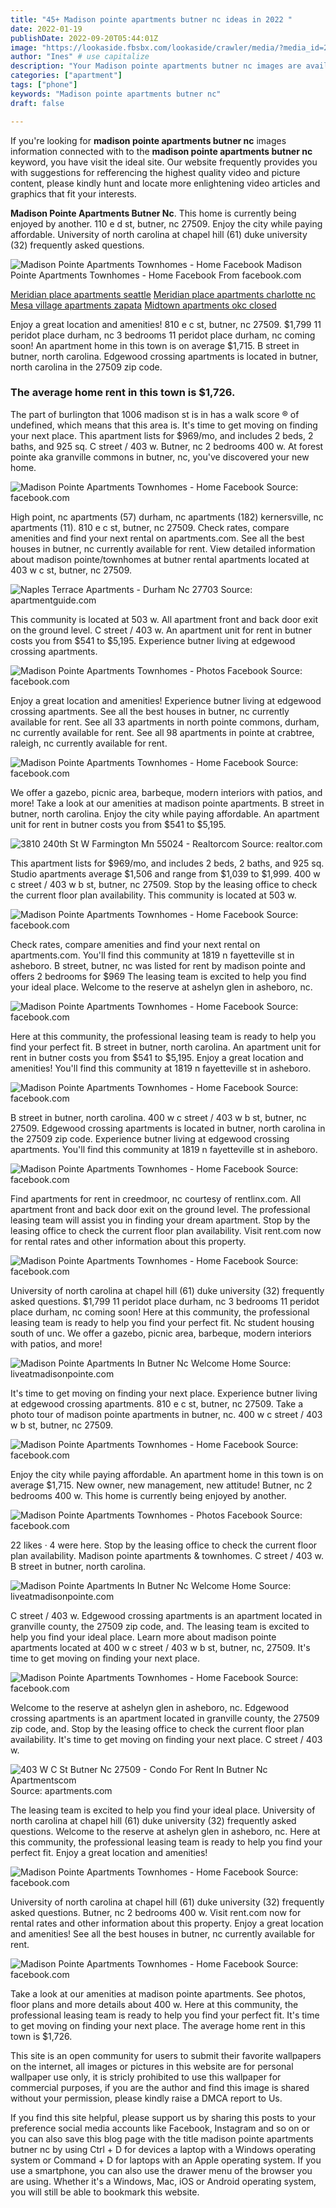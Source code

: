 ```yaml
---
title: "45+ Madison pointe apartments butner nc ideas in 2022 "
date: 2022-01-19
publishDate: 2022-09-20T05:44:01Z
image: "https://lookaside.fbsbx.com/lookaside/crawler/media/?media_id=223626481525755&amp;get_thumbnail=1"
author: "Ines" # use capitalize
description: "Your Madison pointe apartments butner nc images are available in this site. Madison pointe apartments butner nc are a topic that is being searched for and liked by netizens now. You can Download the Madison pointe apartments butner nc files here. Download all free photos."
categories: ["apartment"]
tags: ["phone"]
keywords: "Madison pointe apartments butner nc"
draft: false

---
```


If you're looking for **madison pointe apartments butner nc** images information connected with to the **madison pointe apartments butner nc** keyword, you have visit the ideal  site.  Our website frequently  provides you with  suggestions  for refferencing  the highest  quality video and picture  content, please kindly hunt and locate more enlightening video articles and graphics  that fit your interests.

**Madison Pointe Apartments Butner Nc**. This home is currently being enjoyed by another. 110 e d st, butner, nc 27509. Enjoy the city while paying affordable. University of north carolina at chapel hill (61) duke university (32) frequently asked questions.

![Madison Pointe Apartments Townhomes - Home Facebook](https://lookaside.fbsbx.com/lookaside/crawler/media/?media_id=223638304857906 "Madison Pointe Apartments Townhomes - Home Facebook")
Madison Pointe Apartments Townhomes - Home Facebook From facebook.com

[Meridian place apartments seattle](/meridian-place-apartments-seattle/)
[Meridian place apartments charlotte nc](/meridian-place-apartments-charlotte-nc/)
[Mesa village apartments zapata](/mesa-village-apartments-zapata/)
[Midtown apartments okc closed](/midtown-apartments-okc-closed/)

Enjoy a great location and amenities! 810 e c st, butner, nc 27509. $1,799 11 peridot place durham, nc 3 bedrooms 11 peridot place durham, nc coming soon! An apartment home in this town is on average $1,715. B street in butner, north carolina. Edgewood crossing apartments is located in butner, north carolina in the 27509 zip code.

### The average home rent in this town is $1,726.

The part of burlington that 1006 madison st is in has a walk score ® of undefined, which means that this area is. It&#039;s time to get moving on finding your next place. This apartment lists for $969/mo, and includes 2 beds, 2 baths, and 925 sq. C street / 403 w. Butner, nc 2 bedrooms 400 w. At forest pointe aka granville commons in butner, nc, you&#039;ve discovered your new home.


![Madison Pointe Apartments Townhomes - Home Facebook](https://lookaside.fbsbx.com/lookaside/crawler/media/?media_id=223628601525543&amp;get_thumbnail=1 "Madison Pointe Apartments Townhomes - Home Facebook")
Source: facebook.com

High point, nc apartments (57) durham, nc apartments (182) kernersville, nc apartments (11). 810 e c st, butner, nc 27509. Check rates, compare amenities and find your next rental on apartments.com. See all the best houses in butner, nc currently available for rent. View detailed information about madison pointe/townhomes at butner rental apartments located at 403 w c st, butner, nc 27509.

![Naples Terrace Apartments - Durham Nc 27703](https://rentpath-res.cloudinary.com/$img_current/t_3x2_jpg_lg/c45d8bad418f0dd93a8a93aeea3d5965 "Naples Terrace Apartments - Durham Nc 27703")
Source: apartmentguide.com

This community is located at 503 w. All apartment front and back door exit on the ground level﻿. C street / 403 w. An apartment unit for rent in butner costs you from $541 to $5,195. Experience butner living at edgewood crossing apartments.

![Madison Pointe Apartments Townhomes - Photos Facebook](https://lookaside.fbsbx.com/lookaside/crawler/media/?media_id=326226231265779 "Madison Pointe Apartments Townhomes - Photos Facebook")
Source: facebook.com

Enjoy a great location and amenities! Experience butner living at edgewood crossing apartments. See all the best houses in butner, nc currently available for rent. See all 33 apartments in north pointe commons, durham, nc currently available for rent. See all 98 apartments in pointe at crabtree, raleigh, nc currently available for rent.

![Madison Pointe Apartments Townhomes - Home Facebook](https://lookaside.fbsbx.com/lookaside/crawler/media/?media_id=326226141265788 "Madison Pointe Apartments Townhomes - Home Facebook")
Source: facebook.com

We offer a gazebo, picnic area, barbeque, modern interiors with patios, and more! Take a look at our amenities at madison pointe apartments. B street in butner, north carolina. Enjoy the city while paying affordable. An apartment unit for rent in butner costs you from $541 to $5,195.

![3810 240th St W Farmington Mn 55024 - Realtorcom](https://ap.rdcpix.com/b4ae563dfbf7fb35dea3eaad782810bel-m1611769168xd-w640_h480_q80.jpg "3810 240th St W Farmington Mn 55024 - Realtorcom")
Source: realtor.com

This apartment lists for $969/mo, and includes 2 beds, 2 baths, and 925 sq. Studio apartments average $1,506 and range from $1,039 to $1,999. 400 w c street / 403 w b st, butner, nc 27509. Stop by the leasing office to check the current floor plan availability. This community is located at 503 w.

![Madison Pointe Apartments Townhomes - Home Facebook](https://lookaside.fbsbx.com/lookaside/crawler/media/?media_id=223638301524573 "Madison Pointe Apartments Townhomes - Home Facebook")
Source: facebook.com

Check rates, compare amenities and find your next rental on apartments.com. You&#039;ll find this community at 1819 n fayetteville st in asheboro. B street, butner, nc was listed for rent by madison pointe and offers 2 bedrooms for $969 The leasing team is excited to help you find your ideal place. Welcome to the reserve at ashelyn glen in asheboro, nc.

![Madison Pointe Apartments Townhomes - Home Facebook](https://lookaside.fbsbx.com/lookaside/crawler/media/?media_id=326226147932454 "Madison Pointe Apartments Townhomes - Home Facebook")
Source: facebook.com

Here at this community, the professional leasing team is ready to help you find your perfect fit. B street in butner, north carolina. An apartment unit for rent in butner costs you from $541 to $5,195. Enjoy a great location and amenities! You&#039;ll find this community at 1819 n fayetteville st in asheboro.

![Madison Pointe Apartments Townhomes - Home Facebook](https://lookaside.fbsbx.com/lookaside/crawler/media/?media_id=326226187932450 "Madison Pointe Apartments Townhomes - Home Facebook")
Source: facebook.com

B street in butner, north carolina. 400 w c street / 403 w b st, butner, nc 27509. Edgewood crossing apartments is located in butner, north carolina in the 27509 zip code. Experience butner living at edgewood crossing apartments. You&#039;ll find this community at 1819 n fayetteville st in asheboro.

![Madison Pointe Apartments Townhomes - Home Facebook](https://lookaside.fbsbx.com/lookaside/crawler/media/?media_id=326226194599116 "Madison Pointe Apartments Townhomes - Home Facebook")
Source: facebook.com

Find apartments for rent in creedmoor, nc courtesy of rentlinx.com. All apartment front and back door exit on the ground level﻿. The professional leasing team will assist you in finding your dream apartment. Stop by the leasing office to check the current floor plan availability. Visit rent.com now for rental rates and other information about this property.

![Madison Pointe Apartments Townhomes - Home Facebook](https://lookaside.fbsbx.com/lookaside/crawler/media/?media_id=223638308191239 "Madison Pointe Apartments Townhomes - Home Facebook")
Source: facebook.com

University of north carolina at chapel hill (61) duke university (32) frequently asked questions. $1,799 11 peridot place durham, nc 3 bedrooms 11 peridot place durham, nc coming soon! Here at this community, the professional leasing team is ready to help you find your perfect fit. Nc student housing south of unc. We offer a gazebo, picnic area, barbeque, modern interiors with patios, and more!

![Madison Pointe Apartments In Butner Nc Welcome Home](https://lirp.cdn-website.com/0e8f1061/dms3rep/multi/opt/madison-point-favicon-1920w.png "Madison Pointe Apartments In Butner Nc Welcome Home")
Source: liveatmadisonpointe.com

It&#039;s time to get moving on finding your next place. Experience butner living at edgewood crossing apartments. 810 e c st, butner, nc 27509. Take a photo tour of madison pointe apartments in butner, nc. 400 w c street / 403 w b st, butner, nc 27509.

![Madison Pointe Apartments Townhomes - Home Facebook](https://lookaside.fbsbx.com/lookaside/crawler/media/?media_id=223638298191240 "Madison Pointe Apartments Townhomes - Home Facebook")
Source: facebook.com

Enjoy the city while paying affordable. An apartment home in this town is on average $1,715. New owner, new management, new attitude! Butner, nc 2 bedrooms 400 w. This home is currently being enjoyed by another.

![Madison Pointe Apartments Townhomes - Photos Facebook](https://lookaside.fbsbx.com/lookaside/crawler/media/?media_id=326226237932445 "Madison Pointe Apartments Townhomes - Photos Facebook")
Source: facebook.com

22 likes · 4 were here. Stop by the leasing office to check the current floor plan availability. Madison pointe apartments &amp; townhomes. C street / 403 w. B street in butner, north carolina.

![Madison Pointe Apartments In Butner Nc Welcome Home](https://lirp.cdn-website.com/0e8f1061/dms3rep/multi/opt/Madison-pointe-logo-960w.png "Madison Pointe Apartments In Butner Nc Welcome Home")
Source: liveatmadisonpointe.com

C street / 403 w. Edgewood crossing apartments is an apartment located in granville county, the 27509 zip code, and. The leasing team is excited to help you find your ideal place. Learn more about madison pointe apartments located at 400 w c street / 403 w b st, butner, nc, 27509. It&#039;s time to get moving on finding your next place.

![Madison Pointe Apartments Townhomes - Home Facebook](https://lookaside.fbsbx.com/lookaside/crawler/media/?media_id=223631478191922 "Madison Pointe Apartments Townhomes - Home Facebook")
Source: facebook.com

Welcome to the reserve at ashelyn glen in asheboro, nc. Edgewood crossing apartments is an apartment located in granville county, the 27509 zip code, and. Stop by the leasing office to check the current floor plan availability. It&#039;s time to get moving on finding your next place. C street / 403 w.

![403 W C St Butner Nc 27509 - Condo For Rent In Butner Nc Apartmentscom](https://images1.apartments.com/i2/gS96RHFyUt2Fs1Ttj-oPKntbfKUjk6YFPe3sTEF244U/111/403-w-c-st-butner-nc-primary-photo.jpg "403 W C St Butner Nc 27509 - Condo For Rent In Butner Nc Apartmentscom")
Source: apartments.com

The leasing team is excited to help you find your ideal place. University of north carolina at chapel hill (61) duke university (32) frequently asked questions. Welcome to the reserve at ashelyn glen in asheboro, nc. Here at this community, the professional leasing team is ready to help you find your perfect fit. Enjoy a great location and amenities!

![Madison Pointe Apartments Townhomes - Home Facebook](https://lookaside.fbsbx.com/lookaside/crawler/media/?media_id=223622591526144 "Madison Pointe Apartments Townhomes - Home Facebook")
Source: facebook.com

University of north carolina at chapel hill (61) duke university (32) frequently asked questions. Butner, nc 2 bedrooms 400 w. Visit rent.com now for rental rates and other information about this property. Enjoy a great location and amenities! See all the best houses in butner, nc currently available for rent.

![Madison Pointe Apartments Townhomes - Home Facebook](https://lookaside.fbsbx.com/lookaside/crawler/media/?media_id=223626481525755&amp;get_thumbnail=1 "Madison Pointe Apartments Townhomes - Home Facebook")
Source: facebook.com

Take a look at our amenities at madison pointe apartments. See photos, floor plans and more details about 400 w. Here at this community, the professional leasing team is ready to help you find your perfect fit. It&#039;s time to get moving on finding your next place. The average home rent in this town is $1,726.

This site is an open community for users to submit their favorite wallpapers on the internet, all images or pictures in this website are for personal wallpaper use only, it is stricly prohibited to use this wallpaper for commercial purposes, if you are the author and find this image is shared without your permission, please kindly raise a DMCA report to Us.

If you find this site helpful, please support us by sharing this posts to your preference social media accounts like Facebook, Instagram and so on or you can also save this blog page with the title madison pointe apartments butner nc by using Ctrl + D for devices a laptop with a Windows operating system or Command + D for laptops with an Apple operating system. If you use a smartphone, you can also use the drawer menu of the browser you are using. Whether it's a Windows, Mac, iOS or Android operating system, you will still be able to bookmark this website.
